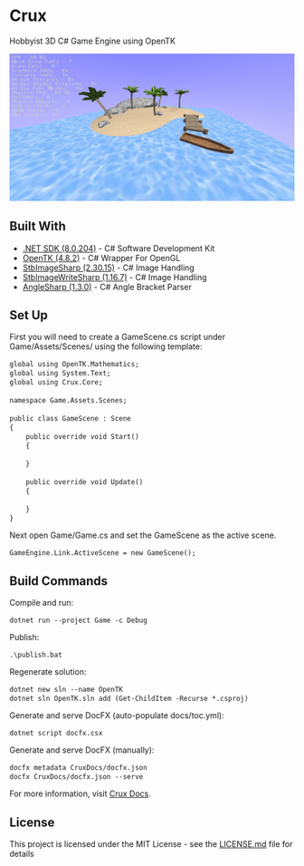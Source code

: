 # Crux

Hobbyist 3D C# Game Engine using OpenTK

![screenshot_1](screenshot_1.jpg)

## Built With

* [.NET SDK (8.0.204)](https://dotnet.microsoft.com/en-us/download/dotnet/8.0) - C# Software Development Kit
* [OpenTK (4.8.2)](https://github.com/opentk/opentk) - C# Wrapper For OpenGL
* [StbImageSharp (2.30.15)](https://github.com/StbSharp/StbImageSharp) - C# Image Handling
* [StbImageWriteSharp (1.16.7)](https://github.com/StbSharp/StbImageWriteSharp) - C# Image Handling
* [AngleSharp (1.3.0)](https://github.com/AngleSharp/AngleSharp) - C# Angle Bracket Parser 

## Set Up

First you will need to create a GameScene.cs script under Game/Assets/Scenes/ using the following template:
```
global using OpenTK.Mathematics;
global using System.Text;
global using Crux.Core;

namespace Game.Assets.Scenes;

public class GameScene : Scene
{
    public override void Start()
    {
        
    }

    public override void Update()
    {
        
    }
}
```

Next open Game/Game.cs and set the GameScene as the active scene.
```
GameEngine.Link.ActiveScene = new GameScene();
```

## Build Commands

Compile and run:
```
dotnet run --project Game -c Debug
```

Publish:
```
.\publish.bat
```

Regenerate solution:
```
dotnet new sln --name OpenTK
dotnet sln OpenTK.sln add (Get-ChildItem -Recurse *.csproj)
```

Generate and serve DocFX (auto-populate docs/toc.yml):
```
dotnet script docfx.csx
```

Generate and serve DocFX (manually):
```
docfx metadata CruxDocs/docfx.json
docfx CruxDocs/docfx.json --serve
```

For more information, visit [Crux Docs](https://jordanmillett.github.io/Crux/).

## License

This project is licensed under the MIT License - see the [LICENSE.md](LICENSE.md) file for details